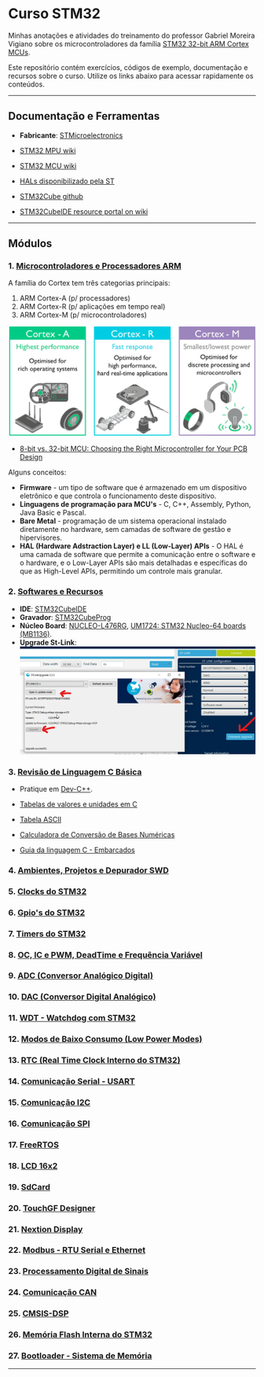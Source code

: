 # Curso STM32

Minhas anotações e atividades do treinamento do professor Gabriel Moreira Vigiano sobre os microcontroladores da família [STM32 32-bit ARM Cortex MCUs](https://www.st.com/en/microcontrollers-microprocessors/stm32-32-bit-arm-cortex-mcus.html).

Este repositório contém exercícios, códigos de exemplo, documentação e recursos sobre o curso. Utilize os links abaixo para acessar rapidamente os conteúdos.

---

## Documentação e Ferramentas

- **Fabricante**: [STMicroelectronics](https://www.st.com/content/st_com/en.html)
- [STM32 MPU wiki](https://wiki.st.com/stm32mpu)
- [STM32 MCU wiki](https://wiki.st.com/stm32mcu)
- [HALs disponibilizado pela ST](https://www.st.com/content/st_com/en/search.html#q=hardware%20abstraction%20layer%20-t=resources-page=1)

- [STM32Cube github](https://github.com/STMicroelectronics)
- [STM32CubeIDE resource portal on wiki](https://wiki.st.com/stm32mcu/index.php?title=STM32CubeIDE:Introduction_to_STM32CubeIDE&sfr=stm32mcu)
---

## Módulos

### 1. [Microcontroladores e Processadores ARM](#1-microcontroladores-e-processadores-arm)

A família do Cortex tem três categorias principais:
1. ARM Cortex-A (p/ processadores)
2. ARM Cortex-R (p/ aplicações em tempo real)
3. ARM Cortex-M (p/ microcontroladores)

![Famílias Cortex](imgs/familias_cortex.png)

- [8-bit vs. 32-bit MCU: Choosing the Right Microcontroller for Your PCB Design](https://resources.altium.com/p/8-bit-vs-32-bit-mcu-choosing-right-microcontroller-your-pcb-design)

Alguns conceitos:
- **Firmware** -  um tipo de software que é armazenado em um dispositivo eletrônico e que controla o funcionamento deste dispositivo.
- **Linguagens de programação para MCU's** - C, C++, Assembly, Python, Java Basic e Pascal.
- **Bare Metal** - programação de um sistema operacional instalado diretamente no hardware, sem camadas de software de gestão e hipervisores.
- **HAL (Hardware Adstraction Layer) e LL (Low-Layer) APIs** - O HAL é uma camada de software que permite a comunicação entre o software e o hardware, e o Low-Layer APIs são mais detalhadas e específicas do que as High-Level APIs, permitindo um controle mais granular.

### 2. [Softwares e Recursos](#2-softwares-e-recursos)
- **IDE**: [STM32CubeIDE](https://www.st.com/en/development-tools/stm32cubeide.html)
- **Gravador**: [STM32CubeProg](https://www.st.com/en/development-tools/stm32cubeprog.html)
- **Núcleo Board**: [NUCLEO-L476RG](https://www.st.com/en/evaluation-tools/nucleo-l476rg.html), [UM1724: STM32 Nucleo-64 boards (MB1136)](https://www.st.com/content/ccc/resource/technical/document/user_manual/98/2e/fa/4b/e0/82/43/b7/DM00105823.pdf/files/DM00105823.pdf/jcr:content/translations/en.DM00105823.pdf). 
- **Upgrade St-Link**: ![U](imgs/upgrade_stlink.png)

### 3. [Revisão de Linguagem C Básica](#3-revisão-de-linguagem-c-básica)

- Pratique em [Dev-C++](https://sourceforge.net/projects/orwelldevcpp/).

- [Tabelas de valores e unidades em C](https://www.each.usp.br/digiampietri/ACH2023/tabelasemc.html)

- [Tabela ASCII](https://www.ibm.com/docs/pt-br/aix/7.3?topic=adapters-ascii-decimal-hexadecimal-octal-binary-conversion-table)

- [Calculadora de Conversão de Bases Numéricas](https://www.calculadoraonline.com.br/conversao-bases)

- [Guia da linguagem C - Embarcados](https://embarcados.com.br/linguagem-c-guia-completo/)  

### 4. [Ambientes, Projetos e Depurador SWD](#4-ambientes-projetos-e-depurador-swd)

### 5. [Clocks do STM32](#5-clocks-do-stm32)

### 6. [Gpio's do STM32](#6-gpios-do-stm32)

### 7. [Timers do STM32](#7-timers-do-stm32)

### 8. [OC, IC e PWM, DeadTime e Frequência Variável](#8-oc-ic-e-pwm-deadtime-e-frequência-variável)

### 9. [ADC (Conversor Analógico Digital)](#9-adc-conversor-analógico-digital)

### 10. [DAC (Conversor Digital Analógico)](#10-dac-conversor-digital-analógico)

### 11. [WDT - Watchdog com STM32](#11-wdt---watchdog-com-stm32)

### 12. [Modos de Baixo Consumo (Low Power Modes)](#12-modos-de-baixo-consumo-low-power-modes)

### 13. [RTC (Real Time Clock Interno do STM32)](#13-rtc-real-time-clock-interno-do-stm32)

### 14. [Comunicação Serial - USART](#14-comunicação-serial---usart)

### 15. [Comunicação I2C](#15-comunicação-i2c)

### 16. [Comunicação SPI](#16-comunicação-spi)

### 17. [FreeRTOS](#17-freertos)

### 18. [LCD 16x2](#18-lcd-16x2)

### 19. [SdCard](#19-sdcard)

### 20. [TouchGF Designer](#20-touchgf-designer)

### 21. [Nextion Display](#21-nextion-display)

### 22. [Modbus - RTU Serial e Ethernet](#22-modbus---rtu-serial-e-ethernet)

### 23. [Processamento Digital de Sinais](#23-processamento-digital-de-sinais)

### 24. [Comunicação CAN](#24-comunicação-can)

### 25. [CMSIS-DSP](#25-cmsis-dsp)

### 26. [Memória Flash Interna do STM32](#26-memória-flash-interna-do-stm32)

### 27. [Bootloader - Sistema de Memória](#27-bootloader---sistema-de-memória)

---

